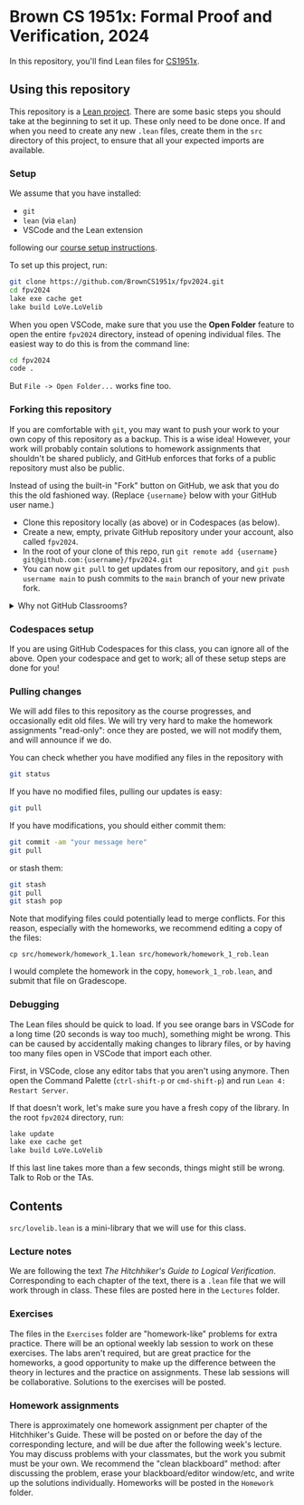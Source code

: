 # Brown CS 1951x: Formal Proof and Verification, 2024

In this repository, you'll find Lean files for [CS1951x](https://browncs1951x.github.io/).

## Using this repository

This repository is a [Lean project](https://leanprover-community.github.io/install/project.html).
There are some basic steps you should take at the beginning to set it up.
These only need to be done once.
If and when you need to create any new `.lean` files,
create them in the `src` directory of this project,
to ensure that all your expected imports are available.

### Setup

We assume that you have installed:
* `git`
* `lean` (via `elan`)
* VSCode and the Lean extension

following our [course setup instructions](https://browncs1951x.github.io/setup.html).

    
To set up this project, run:

```bash
git clone https://github.com/BrownCS1951x/fpv2024.git
cd fpv2024
lake exe cache get 
lake build LoVe.LoVelib
```

When you open VSCode, make sure that you use the **Open Folder** feature
to open the entire `fpv2024` directory,
instead of opening individual files. 
The easiest way to do this is from the command line:
```bash
cd fpv2024
code .
```
But `File -> Open Folder...` works fine too.

### Forking this repository

If you are comfortable with `git`, you may want to push your work to your own copy of this repository as a backup.
This is a wise idea!
However, your work will probably contain solutions to homework assignments that shouldn't be shared publicly,
and GitHub enforces that forks of a public repository must also be public.

Instead of using the built-in "Fork" button on GitHub, we ask that you do this the old fashioned way. (Replace `{username}` below with your GitHub user name.)

* Clone this repository locally (as above) or in Codespaces (as below).
* Create a new, empty, private GitHub repository under your account, also called `fpv2024`.
* In the root of your clone of this repo, run `git remote add {username} git@github.com:{username}/fpv2024.git`
* You can now `git pull` to get updates from our repository, and `git push username main` to push commits to the `main` branch of your new private fork.

<details>
<summary>Why not GitHub Classrooms?</summary>

The astute reader will notice that this workaround is doing something similar to what GitHub Classrooms can achieve. We've decided to keep things simple and avoid some of the overhead involved with a Classrooms setup. In particular, it seems that with the new Classrooms infrastructure introduced this spring, you all would receive pull requests every time we update our version of the repo, which feels too loud!
</details>

### Codespaces setup

If you are using GitHub Codespaces for this class, you can ignore all of the above.
Open your codespace and get to work; all of these setup steps are done for you!

### Pulling changes

We will add files to this repository as the course progresses,
and occasionally edit old files. 
We will try very hard to make the homework assignments "read-only":
once they are posted, we will not modify them, and will announce if we do.

You can check whether you have modified any files in the repository with
```bash
git status
```
If you have no modified files, pulling our updates is easy:
```bash
git pull
```
If you have modifications, you should either commit them:
```bash
git commit -am "your message here"
git pull
```
or stash them:
```bash
git stash
git pull
git stash pop
```

Note that modifying files could potentially lead to merge conflicts.
For this reason, especially with the homeworks,
we recommend editing a copy of the files:
```
cp src/homework/homework_1.lean src/homework/homework_1_rob.lean
```

I would complete the homework in the copy, `homework_1_rob.lean`, 
and submit that file on Gradescope.

### Debugging

The Lean files should be quick to load. 
If you see orange bars in VSCode for a long time (20 seconds is way too much),
something might be wrong.
This can be caused by accidentally making changes to library files,
or by having too many files open in VSCode that import each other.

First, in VSCode, close any editor tabs that you aren't using anymore.
Then open the Command Palette (`ctrl-shift-p` or `cmd-shift-p`)
and run `Lean 4: Restart Server`. 

If that doesn't work, let's make sure you have a fresh copy of the library.
In the root `fpv2024` directory, run:
```bash
lake update
lake exe cache get 
lake build LoVe.LoVelib
```
If this last line takes more than a few seconds, things might still be wrong.
Talk to Rob or the TAs.

## Contents

`src/lovelib.lean` is a mini-library that we will use for this class.

### Lecture notes

We are following the text *The Hitchhiker's Guide to Logical Verification*.
Corresponding to each chapter of the text, there is a `.lean` file that we will work through in class.
These files are posted here in the `Lectures` folder.

### Exercises

The files in the `Exercises` folder are "homework-like" problems for extra practice.
There will be an optional weekly lab session to work on these exercises.
The labs aren't required, but are great practice for the homeworks,
a good opportunity to make up the difference between the theory in lectures and the practice on assignments.
These lab sessions will be collaborative.
Solutions to the exercises will be posted.

### Homework assignments

There is approximately one homework assignment per chapter of the Hitchhiker's Guide.
These will be posted on or before the day of the corresponding lecture, 
and will be due after the following week's lecture.
You may discuss problems with your classmates, but the work you submit must be your own.
We recommend the "clean blackboard" method: 
after discussing the problem, erase your blackboard/editor window/etc, 
and write up the solutions individually.
Homeworks will be posted in the `Homework` folder.
